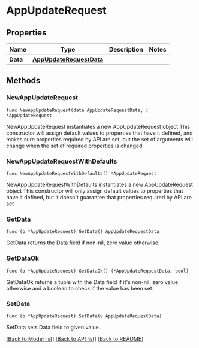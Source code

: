 # AppUpdateRequest

## Properties

Name | Type | Description | Notes
------------ | ------------- | ------------- | -------------
**Data** | [**AppUpdateRequestData**](AppUpdateRequestData.md) |  | 

## Methods

### NewAppUpdateRequest

`func NewAppUpdateRequest(data AppUpdateRequestData, ) *AppUpdateRequest`

NewAppUpdateRequest instantiates a new AppUpdateRequest object
This constructor will assign default values to properties that have it defined,
and makes sure properties required by API are set, but the set of arguments
will change when the set of required properties is changed

### NewAppUpdateRequestWithDefaults

`func NewAppUpdateRequestWithDefaults() *AppUpdateRequest`

NewAppUpdateRequestWithDefaults instantiates a new AppUpdateRequest object
This constructor will only assign default values to properties that have it defined,
but it doesn't guarantee that properties required by API are set

### GetData

`func (o *AppUpdateRequest) GetData() AppUpdateRequestData`

GetData returns the Data field if non-nil, zero value otherwise.

### GetDataOk

`func (o *AppUpdateRequest) GetDataOk() (*AppUpdateRequestData, bool)`

GetDataOk returns a tuple with the Data field if it's non-nil, zero value otherwise
and a boolean to check if the value has been set.

### SetData

`func (o *AppUpdateRequest) SetData(v AppUpdateRequestData)`

SetData sets Data field to given value.



[[Back to Model list]](../README.md#documentation-for-models) [[Back to API list]](../README.md#documentation-for-api-endpoints) [[Back to README]](../README.md)


